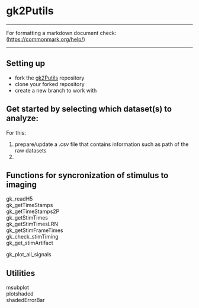 # gk2Putils
---
For formatting a markdown document check: (https://commonmark.org/help/)

---
## Setting up
- fork the [gk2Putils](https://github.com/gkeliris/gk2Putils) repository
- clone your forked repository
- create a new branch to work with

## Get started by selecting which dataset(s) to analyze:
For this:
1) prepare/update a .csv file that contains information such as path of the raw datasets
2) 


## Functions for syncronization of stimulus to imaging
gk_readH5  
gk_getTimeStamps  
gk_getTimeStamps2P  
gk_getStimTimes  
gk_getStimTimesLRN  
gk_getStimFrameTimes  
gk_check_stimTiming  
gk_get_stimArtifact  

gk_plot_all_signals  




## Utilities
msubplot  
plotshaded  
shadedErrorBar  
